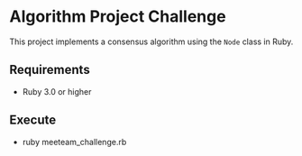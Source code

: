 # Algorithm Project Challenge

This project implements a consensus algorithm using the `Node` class in Ruby. 

## Requirements

- Ruby 3.0 or higher

## Execute

- ruby meeteam_challenge.rb